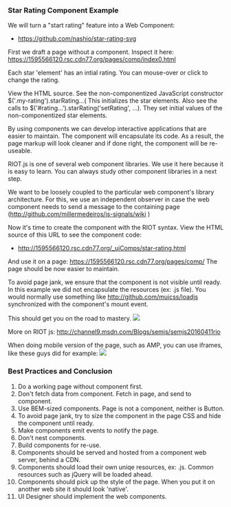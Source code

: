 ### Star Rating Component Example

We will turn a "start rating" feature into a Web Component:
- https://github.com/nashio/star-rating-svg

First we draft a page without a component. Inspect it here:
<https://1595566120.rsc.cdn77.org/pages/comp/index0.html>

Each star 'element' has an intial rating. You can mouse-over or click to change the rating.

View the HTML source. See the non-componentized JavaScript constructor $('.my-rating').starRating...( This 
initializes the star elements.
Also see the calls to  $('#rating...').starRating('setRating', ...). They set initial values of the non-componentized 
star elements.

By using components we can develop interactive applications that are easier 
to maintain. The component will encapsulate its code. As a result, the page markup will look cleaner 
and if done right, the component will be re-useable.

RIOT.js is one of several web component libraries. We use it here because it is easy to learn. You can always
study other component libraries in a next step.

We want to be loosely coupled to the particular web component's library architecture. For this, we use an 
independent observer in case the web component needs to send a message to the containing page 
(<http://github.com/millermedeiros/js-signals/wiki> )

Now it's time to create the component with the RIOT syntax. View the HTML source of this URL to see the component code:
- <http://1595566120.rsc.cdn77.org/_uiComps/star-rating.html>

And use it on a page: <https://1595566120.rsc.cdn77.org/pages/comp/>
The page should be now easier to maintain. 

To avoid page jank, we ensure that the component is not visible until ready. In this example 
we did not encapsulate the resources (ex: .js file). You would normally use something like 
<http://github.com/muicss/loadjs> synchronized with the component's mount event. 

This should get you on the road to mastery.
![](/post/comp/master.gif) 

More on RIOT js: <http://channel9.msdn.com/Blogs/semjs/semjs20160411rio>

When doing mobile version of the page, such as AMP, you can use iframes, like these guys did for example: 
![](/post/comp/amp.png) 


### Best Practices and Conclusion

1. Do a working page without component first.
2. Don't fetch data from component. Fetch in page, and send to component.
3. Use BEM-sized components. Page is not a component, neither is Button.
4. To avoid page jank, try to size the component in the page CSS and hide the component until ready.
5. Make components emit events to notify the page.
6. Don't nest components.
7. Build components for re-use.
8. Components should be served and hosted from a component web server, behind a CDN.
9. Components should load their own uniqe resources, ex: .js. Common resources such as jQuery will be loaded ahead. 
10. Components should pick up the style of the page. When you put it on another web site it should look 'native'.
11. UI Designer should implement the web components.




